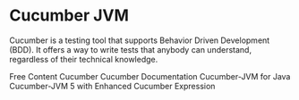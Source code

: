 # Cucumber JVM

Cucumber is a testing tool that supports Behavior Driven Development (BDD). It offers a way to write tests that anybody can understand, regardless of their technical knowledge.

<ResourceGroupTitle>Free Content</ResourceGroupTitle>
<BadgeLink colorScheme='blue' badgeText='Official Site' href='https://cucumber.io/'>Cucumber</BadgeLink>
<BadgeLink colorScheme='blue' badgeText='Official Doc' href='https://cucumber.io/docs/cucumber/'>Cucumber Documentation</BadgeLink>
<BadgeLink colorScheme='yellow' badgeText='Read' href='https://automationpanda.com/2017/10/24/cucumber-jvm-for-java/'>Cucumber-JVM for Java</BadgeLink>
<BadgeLink colorScheme='purple' badgeText='Watch' href='https://www.youtube.com/watch?v=jCzpxvAJoZM'>Cucumber-JVM 5 with Enhanced Cucumber Expression</BadgeLink>
